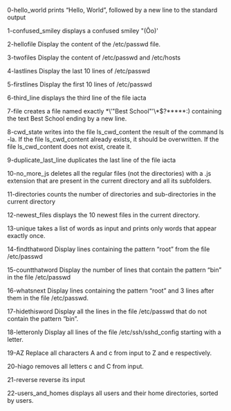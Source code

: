 0-hello_world
prints “Hello, World”, followed by a new line to the standard output

1-confused_smiley
displays a confused smiley "(Ôo)'

2-hellofile
Display the content of the /etc/passwd file.

3-twofiles
Display the content of /etc/passwd and /etc/hosts

4-lastlines
Display the last 10 lines of /etc/passwd

5-firstlines
Display the first 10 lines of /etc/passwd

6-third_line
displays the third line of the file iacta

7-file
creates a file named exactly \*\\'"Best School"\'\\*$\?\*\*\*\*\*:) containing the text Best School ending by a new line.

8-cwd_state
writes into the file ls_cwd_content the result of the command ls -la. If the file ls_cwd_content already exists, it should be overwritten. If the file ls_cwd_content does not exist, create it.

9-duplicate_last_line
duplicates the last line of the file iacta

10-no_more_js
deletes all the regular files (not the directories) with a .js extension that are present in the current directory and all its subfolders.

11-directories
counts the number of directories and sub-directories in the current directory

12-newest_files
displays the 10 newest files in the current directory.

13-unique
takes a list of words as input and prints only words that appear exactly once.

14-findthatword
Display lines containing the pattern “root” from the file /etc/passwd

15-countthatword
Display the number of lines that contain the pattern “bin” in the file /etc/passwd

16-whatsnext
Display lines containing the pattern “root” and 3 lines after them in the file /etc/passwd.

17-hidethisword
Display all the lines in the file /etc/passwd that do not contain the pattern “bin”.

18-letteronly
Display all lines of the file /etc/ssh/sshd_config starting with a letter.

19-AZ
Replace all characters A and c from input to Z and e respectively.

20-hiago
removes all letters c and C from input.


21-reverse
reverse its input

22-users_and_homes
displays all users and their home directories, sorted by users.

